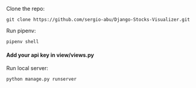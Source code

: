 Clone the repo:
```
git clone https://github.com/sergio-abu/Django-Stocks-Visualizer.git
```
Run pipenv:
```
pipenv shell
```
#### Add your api key in view/views.py

Run local server:
```
python manage.py runserver
```
